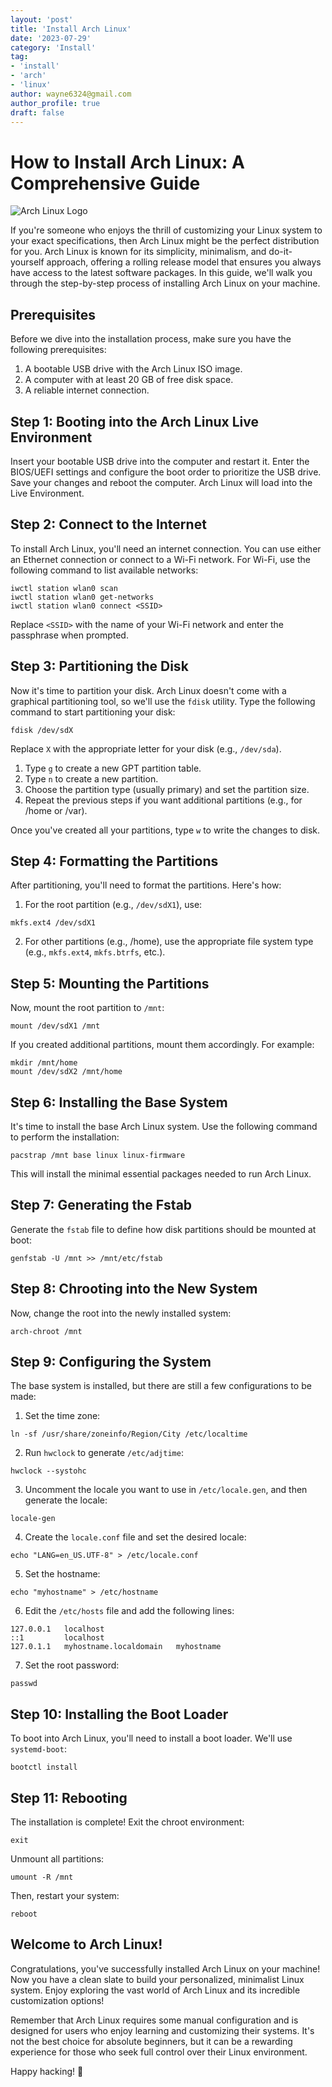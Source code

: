 ```yaml
---
layout: 'post'
title: 'Install Arch Linux'
date: '2023-07-29'
category: 'Install'
tag:
- 'install'
- 'arch'
- 'linux'
author: wayne6324@gmail.com
author_profile: true
draft: false
---
```


# How to Install Arch Linux: A Comprehensive Guide

![Arch Linux Logo](https://upload.wikimedia.org/wikipedia/commons/a/a5/Archlinux-icon-crystal-64.svg)

If you're someone who enjoys the thrill of customizing your Linux system to your exact specifications, then Arch Linux might be the perfect distribution for you. Arch Linux is known for its simplicity, minimalism, and do-it-yourself approach, offering a rolling release model that ensures you always have access to the latest software packages. In this guide, we'll walk you through the step-by-step process of installing Arch Linux on your machine.

## Prerequisites

Before we dive into the installation process, make sure you have the following prerequisites:

1. A bootable USB drive with the Arch Linux ISO image.
2. A computer with at least 20 GB of free disk space.
3. A reliable internet connection.

## Step 1: Booting into the Arch Linux Live Environment

Insert your bootable USB drive into the computer and restart it. Enter the BIOS/UEFI settings and configure the boot order to prioritize the USB drive. Save your changes and reboot the computer. Arch Linux will load into the Live Environment.

## Step 2: Connect to the Internet

To install Arch Linux, you'll need an internet connection. You can use either an Ethernet connection or connect to a Wi-Fi network. For Wi-Fi, use the following command to list available networks:

```
iwctl station wlan0 scan
iwctl station wlan0 get-networks
iwctl station wlan0 connect <SSID>
```

Replace `<SSID>` with the name of your Wi-Fi network and enter the passphrase when prompted.

## Step 3: Partitioning the Disk

Now it's time to partition your disk. Arch Linux doesn't come with a graphical partitioning tool, so we'll use the `fdisk` utility. Type the following command to start partitioning your disk:

```
fdisk /dev/sdX
```

Replace `X` with the appropriate letter for your disk (e.g., `/dev/sda`).

1. Type `g` to create a new GPT partition table.
2. Type `n` to create a new partition.
3. Choose the partition type (usually primary) and set the partition size.
4. Repeat the previous steps if you want additional partitions (e.g., for /home or /var).

Once you've created all your partitions, type `w` to write the changes to disk.

## Step 4: Formatting the Partitions

After partitioning, you'll need to format the partitions. Here's how:

1. For the root partition (e.g., `/dev/sdX1`), use:

```
mkfs.ext4 /dev/sdX1
```

2. For other partitions (e.g., /home), use the appropriate file system type (e.g., `mkfs.ext4`, `mkfs.btrfs`, etc.).

## Step 5: Mounting the Partitions

Now, mount the root partition to `/mnt`:

```
mount /dev/sdX1 /mnt
```

If you created additional partitions, mount them accordingly. For example:

```
mkdir /mnt/home
mount /dev/sdX2 /mnt/home
```

## Step 6: Installing the Base System

It's time to install the base Arch Linux system. Use the following command to perform the installation:

```
pacstrap /mnt base linux linux-firmware
```

This will install the minimal essential packages needed to run Arch Linux.

## Step 7: Generating the Fstab

Generate the `fstab` file to define how disk partitions should be mounted at boot:

```
genfstab -U /mnt >> /mnt/etc/fstab
```

## Step 8: Chrooting into the New System

Now, change the root into the newly installed system:

```
arch-chroot /mnt
```

## Step 9: Configuring the System

The base system is installed, but there are still a few configurations to be made:

1. Set the time zone:

```
ln -sf /usr/share/zoneinfo/Region/City /etc/localtime
```

2. Run `hwclock` to generate `/etc/adjtime`:

```
hwclock --systohc
```

3. Uncomment the locale you want to use in `/etc/locale.gen`, and then generate the locale:

```
locale-gen
```

4. Create the `locale.conf` file and set the desired locale:

```
echo "LANG=en_US.UTF-8" > /etc/locale.conf
```

5. Set the hostname:

```
echo "myhostname" > /etc/hostname
```

6. Edit the `/etc/hosts` file and add the following lines:

```
127.0.0.1   localhost
::1         localhost
127.0.1.1   myhostname.localdomain   myhostname
```

7. Set the root password:

```
passwd
```

## Step 10: Installing the Boot Loader

To boot into Arch Linux, you'll need to install a boot loader. We'll use `systemd-boot`:

```
bootctl install
```

## Step 11: Rebooting

The installation is complete! Exit the chroot environment:

```
exit
```

Unmount all partitions:

```
umount -R /mnt
```

Then, restart your system:

```
reboot
```

## Welcome to Arch Linux!

Congratulations, you've successfully installed Arch Linux on your machine! Now you have a clean slate to build your personalized, minimalist Linux system. Enjoy exploring the vast world of Arch Linux and its incredible customization options!

Remember that Arch Linux requires some manual configuration and is designed for users who enjoy learning and customizing their systems. It's not the best choice for absolute beginners, but it can be a rewarding experience for those who seek full control over their Linux environment.

Happy hacking! :tada: